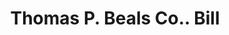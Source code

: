 ---
doi: 10.7916/D8K08GBM
date_other: '1890'
date_other_textual: 1890-1899
form: printed ephemera
genre:
- Invoices
name:
- Thomas P. Beals Co.
object_in_context_url: https://biggert.cul.columbia.edu/items/view/ave_biggert_00590
subject_hierarchical_geographic:
- Portland, Maine, United States
subject_name:
- Thomas P. Beals Co.
title: Thomas P. Beals Co.. Bill
sort_title: Thomas P. Beals Co.. Bill
call_number: ave_biggert_00590
coordinates:
- 43.666666666666664,-70.26666666666667
pid: ave_biggert_00590
identifiers: ave_biggert_00590
thumbnail: https://derivativo-2.library.columbia.edu/iiif/2/ldpd:343532/full/!256,256/0/native.jpg
permalink: /biggert/ave_biggert_00590/
layout: iiif-image-page
---